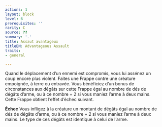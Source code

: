 ```yaml
---
actions: 1
layout: block
level: 6
prerequisites: ''
rarity: C
source: ??
summary: '-'
title: Assaut avantageux
titleEN: Advantageous Assault
traits:
- general

---
```


<p>Quand le déplacement d’un ennemi est compromis, vous lui assénez un coup encore plus violent. Faites une Frappe contre une créature empoignée, à terre ou entravée. Vous bénéficiez d’un bonus de circonstances aux dégâts sur cette Frappe égal au nombre de dés de dégâts d’arme, ou à ce nombre + 2 si vous maniez l’arme à deux mains. Cette Frappe obtient l’effet d’échec suivant.</p>
<p><strong>Échec</strong> Vous infligez à la créature un montant de dégâts égal au nombre de dés de dégâts d’arme, ou à ce nombre + 2 si vous maniez l’arme à deux mains. Le type de ces dégâts est identique à celui de l’arme.</p>